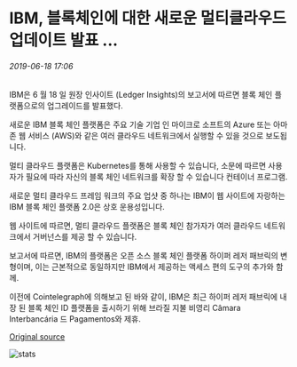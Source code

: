 # IBM, 블록체인에 대한 새로운 멀티클라우드 업데이트 발표 ...

###### 2019-06-18 17:06

IBM은 6 월 18 일 원장 인사이트 (Ledger Insights)의 보고서에 따르면 블록 체인 플랫폼으로의 업그레이드를 발표했다.

새로운 IBM 블록 체인 플랫폼은 주요 기술 기업 인 마이크로 소프트의 Azure 또는 아마존 웹 서비스 (AWS)와 같은 여러 클라우드 네트워크에서 실행할 수 있을 것으로 보도됩니다.

멀티 클라우드 플랫폼은 Kubernetes를 통해 사용할 수 있습니다, 소문에 따르면 사용자가 필요에 따라 자신의 블록 체인 네트워크를 확장 할 수 있습니다 컨테이너 프로그램.

새로운 멀티 클라우드 프레임 워크의 주요 업샷 중 하나는 IBM이 웹 사이트에 자랑하는 IBM 블록 체인 플랫폼 2.0은 상호 운용성입니다.

웹 사이트에 따르면, 멀티 클라우드 플랫폼은 블록 체인 참가자가 여러 클라우드 네트워크에서 거버넌스를 제공 할 수 있습니다.

보고서에 따르면, IBM의 플랫폼은 오픈 소스 블록 체인 플랫폼 하이퍼 레저 패브릭의 변형이며, 이는 근본적으로 동일하지만 IBM에서 제공하는 액세스 편의 도구의 추가와 함께.

이전에 Cointelegraph에 의해보고 된 바와 같이, IBM은 최근 하이퍼 레저 패브릭에 내장 된 블록 체인 ID 플랫폼을 출시하기 위해 브라질 지불 비영리 Câmara Interbancária 드 Pagamentos와 제휴.

[Original source](https://cointelegraph.com/news/ibm-announces-new-multicloud-update-to-blockchain)

![stats](https://c.statcounter.com/11760860/0/a89fa40b/1/ "stats")